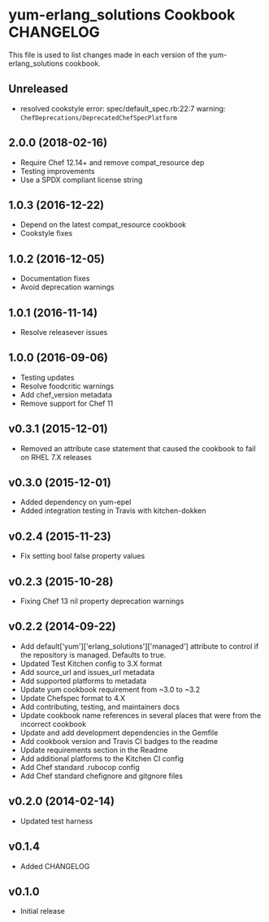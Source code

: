 # yum-erlang_solutions Cookbook CHANGELOG
This file is used to list changes made in each version of the yum-erlang_solutions cookbook.

## Unreleased

- resolved cookstyle error: spec/default_spec.rb:22:7 warning: `ChefDeprecations/DeprecatedChefSpecPlatform`

## 2.0.0 (2018-02-16)

- Require Chef 12.14+ and remove compat_resource dep
- Testing improvements
- Use a SPDX compliant license string

## 1.0.3 (2016-12-22)

- Depend on the latest compat_resource cookbook
- Cookstyle fixes

## 1.0.2 (2016-12-05)
- Documentation fixes
- Avoid deprecation warnings

## 1.0.1 (2016-11-14)
- Resolve releasever issues

## 1.0.0 (2016-09-06)
- Testing updates
- Resolve foodcritic warnings
- Add chef_version metadata
- Remove support for Chef 11

## v0.3.1 (2015-12-01)
- Removed an attribute case statement that caused the cookbook to fail on RHEL 7.X releases

## v0.3.0 (2015-12-01)
- Added dependency on yum-epel
- Added integration testing in Travis with kitchen-dokken

## v0.2.4 (2015-11-23)
- Fix setting bool false property values

## v0.2.3 (2015-10-28)
- Fixing Chef 13 nil property deprecation warnings

## v0.2.2 (2014-09-22)
- Add default['yum']['erlang_solutions']['managed'] attribute to control if the repository is managed. Defaults to true.
- Updated Test Kitchen config to 3.X format
- Add source_url and issues_url metadata
- Add supported platforms to metadata
- Update yum cookbook requirement from ~3.0 to ~3.2
- Update Chefspec format to 4.X
- Add contributing, testing, and maintainers docs
- Update cookbook name references in several places that were from the incorrect cookbook
- Update and add development dependencies in the Gemfile
- Add cookbook version and Travis CI badges to the readme
- Update requirements section in the Readme
- Add additional platforms to the Kitchen CI config
- Add Chef standard .rubocop config
- Add Chef standard chefignore and gitgnore files

## v0.2.0 (2014-02-14)
- Updated test harness

## v0.1.4
- Added CHANGELOG

## v0.1.0
- Initial release
